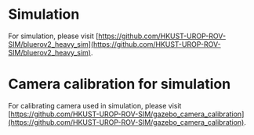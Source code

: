 # Simulation
For simulation, please visit [https://github.com/HKUST-UROP-ROV-SIM/bluerov2_heavy_sim](https://github.com/HKUST-UROP-ROV-SIM/bluerov2_heavy_sim).
# Camera calibration for simulation
For calibrating camera used in simulation, please visit [https://github.com/HKUST-UROP-ROV-SIM/gazebo_camera_calibration](https://github.com/HKUST-UROP-ROV-SIM/gazebo_camera_calibration).
